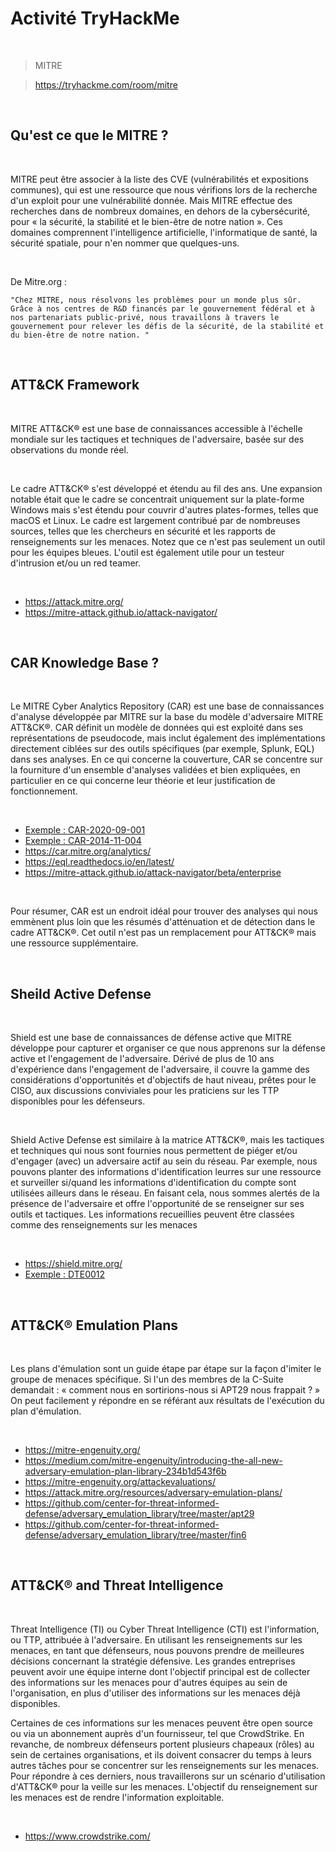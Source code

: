 # Activité TryHackMe

<br>

> MITRE

> https://tryhackme.com/room/mitre

<br>

## Qu'est ce que le MITRE ?

<br>

MITRE peut être associer à la liste des CVE (vulnérabilités et expositions communes), qui est une ressource que nous vérifions lors de la recherche d'un exploit pour une vulnérabilité donnée. Mais MITRE effectue des recherches dans de nombreux domaines, en dehors de la cybersécurité, pour « la sécurité, la stabilité et le bien-être de notre nation ». Ces domaines comprennent l'intelligence artificielle, l'informatique de santé, la sécurité spatiale, pour n'en nommer que quelques-uns.

<br>

De Mitre.org : 

```
"Chez MITRE, nous résolvons les problèmes pour un monde plus sûr. Grâce à nos centres de R&D financés par le gouvernement fédéral et à nos partenariats public-privé, nous travaillons à travers le gouvernement pour relever les défis de la sécurité, de la stabilité et du bien-être de notre nation. "
```

<br>

## ATT&CK Framework


<br>

MITRE ATT&CK® est une base de connaissances accessible à l'échelle mondiale sur les tactiques et techniques de l'adversaire, basée sur des observations du monde réel.

<br>

Le cadre ATT&CK® s'est développé et étendu au fil des ans. Une expansion notable était que le cadre se concentrait uniquement sur la plate-forme Windows mais s'est étendu pour couvrir d'autres plates-formes, telles que macOS et Linux. Le cadre est largement contribué par de nombreuses sources, telles que les chercheurs en sécurité et les rapports de renseignements sur les menaces. Notez que ce n'est pas seulement un outil pour les équipes bleues. L'outil est également utile pour un testeur d'intrusion et/ou un red teamer.

<br>

- <a href="https://attack.mitre.org/"> https://attack.mitre.org/ </a>
- <a href="https://mitre-attack.github.io/attack-navigator//#layerURL=https%3A%2F%2Fattack.mitre.org%2Fgroups%2FG0008%2FG0008-enterprise-layer.json"> https://mitre-attack.github.io/attack-navigator/ </a>

<br>

## CAR Knowledge Base ?

<br>

Le MITRE Cyber ​​Analytics Repository (CAR) est une base de connaissances d'analyse développée par MITRE sur la base du modèle d'adversaire MITRE ATT&CK®. CAR définit un modèle de données qui est exploité dans ses représentations de pseudocode, mais inclut également des implémentations directement ciblées sur des outils spécifiques (par exemple, Splunk, EQL) dans ses analyses. En ce qui concerne la couverture, CAR se concentre sur la fourniture d'un ensemble d'analyses validées et bien expliquées, en particulier en ce qui concerne leur théorie et leur justification de fonctionnement.

<br>

- <a href="https://car.mitre.org/analytics/CAR-2020-09-001/"> Exemple : CAR-2020-09-001 </a>
- <a href="https://car.mitre.org/analytics/CAR-2014-11-004/"> Exemple : CAR-2014-11-004 </a>
- <a href="https://car.mitre.org/analytics/"> https://car.mitre.org/analytics/ </a>
- <a href="https://eql.readthedocs.io/en/latest/"> https://eql.readthedocs.io/en/latest/</a>
- <a href="https://mitre-attack.github.io/attack-navigator/beta/enterprise/#layerURL=https%3A%2F%2Fraw.githubusercontent.com%2Fmitre-attack%2Fcar%2Fmaster%2Fdocs%2Fcar_attack%2Fcar_attack.json"> https://mitre-attack.github.io/attack-navigator/beta/enterprise </a>

<br>

Pour résumer, CAR est un endroit idéal pour trouver des analyses qui nous emmènent plus loin que les résumés d'atténuation et de détection dans le cadre ATT&CK®. Cet outil n'est pas un remplacement pour ATT&CK® mais une ressource supplémentaire.

<br>

## Sheild Active Defense

<br>

Shield est une base de connaissances de défense active que MITRE développe pour capturer et organiser ce que nous apprenons sur la défense active et l'engagement de l'adversaire. Dérivé de plus de 10 ans d'expérience dans l'engagement de l'adversaire, il couvre la gamme des considérations d'opportunités et d'objectifs de haut niveau, prêtes pour le CISO, aux discussions conviviales pour les praticiens sur les TTP disponibles pour les défenseurs.

<br>

Shield Active Defense est similaire à la matrice ATT&CK®, mais les tactiques et techniques qui nous sont fournies nous permettent de piéger et/ou d'engager (avec) un adversaire actif au sein du réseau. Par exemple, nous pouvons planter des informations d'identification leurres sur une ressource et surveiller si/quand les informations d'identification du compte sont utilisées ailleurs dans le réseau. En faisant cela, nous sommes alertés de la présence de l'adversaire et offre l'opportunité de se renseigner sur ses outils et tactiques. Les informations recueillies peuvent être classées comme des renseignements sur les menaces

<br>

- <a href="https://shield.mitre.org/"> https://shield.mitre.org/ </a>
- <a href="https://shield.mitre.org/techniques/DTE0012/"> Exemple : DTE0012 </a>

<br>

## ATT&CK® Emulation Plans

<br>

Les plans d'émulation sont un guide étape par étape sur la façon d'imiter le groupe de menaces spécifique. Si l'un des membres de la C-Suite demandait : « comment nous en sortirions-nous si APT29 nous frappait ? » On peut facilement y répondre en se référant aux résultats de l'exécution du plan d'émulation.

<br>

- <a href="https://mitre-engenuity.org/"> https://mitre-engenuity.org/ </a>
- <a href="https://medium.com/mitre-engenuity/introducing-the-all-new-adversary-emulation-plan-library-234b1d543f6b"> https://medium.com/mitre-engenuity/introducing-the-all-new-adversary-emulation-plan-library-234b1d543f6b </a>
- <a href="https://mitre-engenuity.org/attackevaluations/"> https://mitre-engenuity.org/attackevaluations/ </a>
- <a href="https://attack.mitre.org/resources/adversary-emulation-plans/"> https://attack.mitre.org/resources/adversary-emulation-plans/ </a>
- <a href="https://github.com/center-for-threat-informed-defense/adversary_emulation_library/tree/master/apt29"> https://github.com/center-for-threat-informed-defense/adversary_emulation_library/tree/master/apt29 </a>
- <a href="https://github.com/center-for-threat-informed-defense/adversary_emulation_library/tree/master/fin6">  https://github.com/center-for-threat-informed-defense/adversary_emulation_library/tree/master/fin6 </a>

<br>

## ATT&CK® and Threat Intelligence

<br>

Threat Intelligence (TI) ou Cyber ​​Threat Intelligence (CTI) est l'information, ou TTP, attribuée à l'adversaire. En utilisant les renseignements sur les menaces, en tant que défenseurs, nous pouvons prendre de meilleures décisions concernant la stratégie défensive. Les grandes entreprises peuvent avoir une équipe interne dont l'objectif principal est de collecter des informations sur les menaces pour d'autres équipes au sein de l'organisation, en plus d'utiliser des informations sur les menaces déjà disponibles. 

Certaines de ces informations sur les menaces peuvent être open source ou via un abonnement auprès d'un fournisseur, tel que CrowdStrike. En revanche, de nombreux défenseurs portent plusieurs chapeaux (rôles) au sein de certaines organisations, et ils doivent consacrer du temps à leurs autres tâches pour se concentrer sur les renseignements sur les menaces. Pour répondre à ces derniers, nous travaillerons sur un scénario d'utilisation d'ATT&CK® pour la veille sur les menaces. L'objectif du renseignement sur les menaces est de rendre l'information exploitable.

<br>

- <a href="https://www.crowdstrike.com/"> https://www.crowdstrike.com/ </a>


